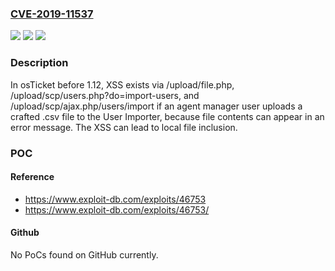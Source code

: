 ### [CVE-2019-11537](https://cve.mitre.org/cgi-bin/cvename.cgi?name=CVE-2019-11537)
![](https://img.shields.io/static/v1?label=Product&message=n%2Fa&color=blue)
![](https://img.shields.io/static/v1?label=Version&message=n%2Fa&color=blue)
![](https://img.shields.io/static/v1?label=Vulnerability&message=n%2Fa&color=brighgreen)

### Description

In osTicket before 1.12, XSS exists via /upload/file.php, /upload/scp/users.php?do=import-users, and /upload/scp/ajax.php/users/import if an agent manager user uploads a crafted .csv file to the User Importer, because file contents can appear in an error message. The XSS can lead to local file inclusion.

### POC

#### Reference
- https://www.exploit-db.com/exploits/46753
- https://www.exploit-db.com/exploits/46753/

#### Github
No PoCs found on GitHub currently.

